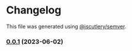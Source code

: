 # Changelog

This file was generated using [@jscutlery/semver](https://github.com/jscutlery/semver).

### [0.0.1](https://github.com/GetStream/stream-video-js/compare/@stream-io/i18n-0.0.1-alpha.96...@stream-io/i18n-0.0.1) (2023-06-02)
